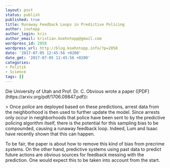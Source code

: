 ```yaml
---
layout: post
status: publish
published: true
title: Runaway Feedback Loops in Predictive Policing
author: isotopp
author_login: kris
author_email: kristian.koehntopp@gmail.com
wordpress_id: 2058
wordpress_url: http://blog.koehntopp.info/?p=2058
date: '2017-07-05 12:45:56 +0200'
date_gmt: '2017-07-05 11:45:56 +0200'
categories:
- Politik
- Science
tags: []
---
```

<p>Die University of Utah and Prof. Dr. C. Obvious wrote a paper ([PDF](https://arxiv.org/pdf/1706.09847.pdf)):</p>
<p>> Once police are deployed based on these predictions, arrest data from the neighborhood is then used to further update the model. Since arrests only occur in neighborhoods that police have been sent to by the predictive policing algorithm itself, there is the potential for this sampling bias to be compounded, causing a runaway feedback loop. Indeed, Lum and Isaac have recently shown that this can happen.</p>
<p> To be fair, the paper is about how to remove this kind of bias from precrime systems. On the other hand, predictive systems using past data to predict future actions are obvious sources for feedback messing with the prediction. One would expect this to be taken into account from the start.</p>
